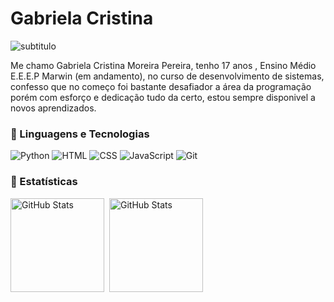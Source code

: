 #  Gabriela Cristina
![subtitulo](https://img.shields.io/badge/Desenvolvedora%20fullstack-FF007F?style=flat)


Me chamo Gabriela Cristina Moreira Pereira, tenho 17 anos , Ensino Médio E.E.E.P Marwin (em andamento), no curso de desenvolvimento de sistemas, confesso que no começo foi bastante desafiador a área da programação porém com esforço e dedicação tudo da certo, estou sempre disponivel a novos aprendizados.  

### 🤖 Linguagens e Tecnologias
![Python](https://img.shields.io/badge/Python-2ECC71?style=for-the-badge&logo=python&logoColor=white)
![HTML](https://img.shields.io/badge/HTML5-E34F26?style=for-the-badge&logo=html5&logoColor=black)
![CSS](https://img.shields.io/badge/CSS3-1572B6?style=for-the-badge&logo=css3&logoColor=black)
![JavaScript](https://img.shields.io/badge/JavaScript-F7DF1E?style=for-the-badge&logo=javascript&logoColor=white)
![Git](https://img.shields.io/badge/Git-ff0000?style=for-the-badge&logo=git&logoColor=black)
<br/>
### 🤖 Estatísticas 
<img
  align="left"
  alt="GitHub Stats"
  height="150"
  style="padding-right:  5px;"
  src="https://github-readme-stats.vercel.app/api?username=GABRIELA-008&show_icons=true&theme=synthwave&include_all_comits=true&locaIo=pt-Br"
/>
<img
  align="left"
  alt="GitHub Stats"
  height="150"
  style="padding-ringht: 5px;"
  src="https://github-readme-stats.vercel.app/api/top-langs/?username=GABRIELA-008&theme=synthwave&layout=compact&custom_title=Tecnologias&langs_count=3"
/>

